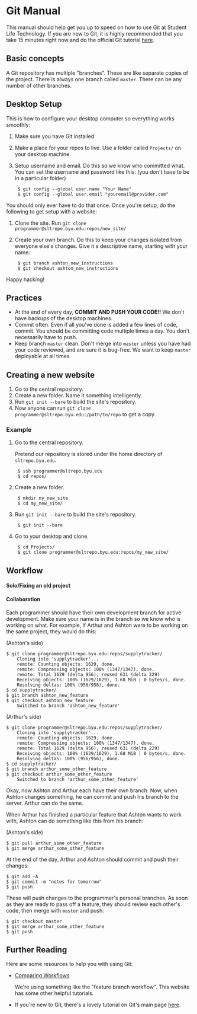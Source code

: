 Git Manual
==========

This manual should help get you up to speed on how to use Git at Student Life Technology. If you are new to Git, it is highly recommended that you take 15 minutes right now and do the official Git tutorial [here](https://try.github.io/levels/1/challenges/1).

Basic concepts
--------------

A Git repository has multiple "branches". These are like separate copies of the project. There is always one branch called `master`. There can be any number of other branches.



Desktop Setup
-------------

This is how to configure your desktop computer so everything works smoothly:

1. Make sure you have Git installed.

2. Make a place for your repos to live.
    Use a folder called `Projects/` on your desktop machine.

3. Setup username and email.
	Do this so we know who committed what. You can set the username and password like this: (you don't have to be in a particular folder)
	
		$ git config --global user.name "Your Name"
		$ git config --global user.email "youremail@provider.com"

You should only ever have to do that once. Once you're setup, do the following to get setup with a website:

1. Clone the site.
	Run `git clone programmer@sltrepo.byu.edu:repos/new_site/`

2. Create your own branch.
	Do this to keep your changes isolated from everyone else's changes. Give it a descriptive name, starting with your name:
	
		$ git branch ashton_new_instructions
		$ git checkout ashton_new_instructions

Happy hacking!

Practices
---------

 - At the end of every day, **COMMIT AND PUSH YOUR CODE!!**
     We don't have backups of the desktop machines. 
 - Commit often.
     Even if all you've done is added a few lines of code, commit. You should be committing code multiple times a day. You don't necessarily have to push.
 - Keep branch `master` clean.
	 Don't merge into `master` unless you have had your code reviewed, and are sure it is bug-free. We want to keep `master` deployable at all times.

Creating a new website
----------------------

1. Go to the central repository.
2. Create a new folder. Name it something intelligently.
3. Run `git init --bare` to build the site's repository.
4. Now anyone can run `git clone programmer@sltrepo.byu.edu:/path/to/repo` to get a copy.

### Example ###

1. Go to the central repository.

	Pretend our repository is stored under the home directory of `sltrepo.byu.edu`.
	
		$ ssh programmer@sltrepo.byu.edu
		$ cd repos/

2. Create a new folder.

		$ mkdir my_new_site
		$ cd my_new_site/

3. Run `git init --bare` to build the site's repository.

		$ git init --bare

4. Go to your desktop and clone.

		$ cd Projects/
		$ git clone programmer@sltrepo.byu.edu:repos/my_new_site/


Workflow
--------

#### Solo/Fixing an old project ####



#### Collaboration ####

Each programmer should have their own development branch for active development. Make sure your name is in the branch so we know who is working on what. For example, if Arthur and Ashton were to be working on the same project, they would do this:

(Ashton's side)

    $ git clone programmer@sltrepo.byu.edu:repos/supplytracker/
        Cloning into 'supplytracker'...
        remote: Counting objects: 1629, done.
        remote: Compressing objects: 100% (1347/1347), done.
        remote: Total 1629 (delta 956), reused 631 (delta 229)
        Receiving objects: 100% (1629/1629), 1.68 MiB | 0 bytes/s, done.
        Resolving deltas: 100% (956/956), done.
    $ cd supplytracker/
    $ git branch ashton_new_feature
    $ git checkout ashton_new_feature
        Switched to branch 'ashton_new_feature'

(Arthur's side)

    $ git clone programmer@sltrepo.byu.edu:repos/supplytracker/
        Cloning into 'supplytracker'...
        remote: Counting objects: 1629, done.
        remote: Compressing objects: 100% (1347/1347), done.
        remote: Total 1629 (delta 956), reused 631 (delta 229)
        Receiving objects: 100% (1629/1629), 1.68 MiB | 0 bytes/s, done.
        Resolving deltas: 100% (956/956), done.
    $ cd supplytracker/
    $ git branch arthur_some_other_feature
    $ git checkout arthur_some_other_feature
        Switched to branch 'arthur_some_other_feature'

Okay, now Ashton and Arthur each have their own branch. Now, when Ashton changes something, he can commit and push his branch to the server. Arthur can do the same.

When Arthur has finished a particular feature that Ashton wants to work with, Ashton can do something like this from *his* branch:

(Ashton's side)

	$ git pull arthur_some_other_feature
	$ git merge arthur_some_other_feature



At the end of the day, Arthur and Ashton should commit and push their changes:

	$ git add -A
	$ git commit -m "notes for tomorrow"
	$ git push

These will push changes to the programmer's personal branches. As soon as they are ready to pass off a feature, they should review each other's code, then merge with `master` and push:

	$ git checkout master
	$ git merge arthur_some_other_feature
	$ git push


Further Reading
---------------

Here are some resources to help you with using Git:

 - [Comparing Workflows](https://www.atlassian.com/git/tutorials/comparing-workflows#feature-branch-workflow)

     We're using something like the "feature branch workflow". This website has some other helpful tutorials.

 - If you're new to Git, there's a lovely tutorial on Git's main page [here](https://try.github.io/levels/1/challenges/1).
